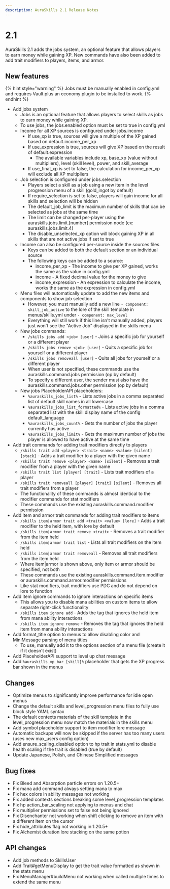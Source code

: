 ```yaml
---
description: AuraSkills 2.1 Release Notes
---
```


# 2.1

AuraSkills 2.1 adds the jobs system, an optional feature that allows players to earn money while gaining XP. New commands have also been added to add trait modifiers to players, items, and armor.

## New features

{% hint style="warning" %}
Jobs must be manually enabled in config.yml and requires Vault plus an economy plugin to be installed to work.
{% endhint %}

* Add jobs system
  * Jobs is an optional feature that allows players to select skills as jobs to earn money while gaining XP.
  * To use jobs, the jobs.enabled option must be set to true in config.yml
  * Income for all XP sources is configured under jobs.income
    * If use\_xp is true, sources will give a multiple of the XP gained based on default.income\_per\_xp
    * If use\_expression is true, sources will give XP based on the result of default.expression
      * The available variables include xp, base\_xp (value without multipliers), level (skill level), power, and skill\_average
    * If use\_final\_xp is set to false, the calculation for income\_per\_xp will exclude all XP multipliers
  * Job selection is configured under jobs.selection
    * Players select a skill as a job using a new item in the level progression menu of a skill (gold\_ingot by default)
    * If require\_selection is set to false, players will gain income for all skills and selection will be hidden
    * The default\_job\_limit is the maximum number of skills that can be selected as jobs at the same time
    * The limit can be changed per-player using the auraskills.jobs.limit.\[number] permission node (ex: auraskills.jobs.limit.4)
    * The disable\_unselected\_xp option will block gaining XP in all skills that are not active jobs if set to true
  * Income can also be configured per-source inside the sources files
    * Keys can be added to both the default section or an individual source
    * The following keys can be added to a source:
      * income\_per\_xp - The income to give per XP gained, works the same as the value in config.yml
      * income - A fixed decimal value for the money to give
      * income\_expression - An expression to calculate the income, works the same as the expression in config.yml
  * Menu files will automatically update to add the new items and components to show job selection
    * However, you must manually add a new line `- component: skill_job_active` to the lore of the skill template in menus/skills.yml under `- component: max_level`
    * Everything will still work if this line isn't manually added, players just won't see the "Active Job" displayed in the skills menu
  * New jobs commands:
    * `/skills jobs add <job> [user]` - Joins a specific job for yourself or a different player
    * `/skills jobs remove <job> [user]` - Quits a specific job for yourself or a different player
    * `/skills jobs removeall [user]` - Quits all jobs for yourself or a different player
    * When user is not specified, these commands use the auraskills.command.jobs permission (op by default)
    * To specify a different user, the sender must also have the auraskills.command.jobs.other permission (op by default)
  * New jobs PlaceholderAPI placeholders:
    * `%auraskills_jobs_list%` - Lists active jobs in a comma separated list of default skill names in all lowercase
    * `%auraskills_jobs_list_formatted%` - Lists active jobs in a comma separated list with the skill display name of the config default\_language
    * `%auraskills_jobs_count%` - Gets the number of jobs the player currently has active
    * `%auraskills_jobs_limit%` - Gets the maximum number of jobs the player is allowed to have active at the same time
* Add trait commands for adding trait modifiers directly to players
  * `/skills trait add <player> <trait> <name> <value> [silent] [stack]` - Adds a trait modifier to a player with the given name
  * `/skills trait remove <player> <name> [silent]` - Removes a trait modifier from a player with the given name
  * `/skills trait list [player] [trait]` - Lists trait modifiers of a player
  * `/skills trait removeall [player] [trait] [silent]` - Removes all trait modifiers from a player
  * The functionality of these commands is almost identical to the modifier commands for stat modifiers
  * These commands use the existing auraskills.command.modifier permission
* Add item and armor trait commands for adding trait modifiers to items
  * `/skills item|armor trait add <trait> <value> [lore]` - Adds a trait modifier to the held item, with lore by default
  * `/skills item|armor trait remove <trait>` - Removes a trait modifier from the item held
  * `/skills item|armor trait list` - Lists all trait modifiers on the item held
  * `/skills item|armor trait removeall` - Removes all trait modifiers from the item held
  * Where item|armor is shown above, only item or armor should be specified, not both
  * These commands use the existing auraskills.command.item.modifier or auraskills.command.armor.modifier permissions
  * Like stat modifiers, trait modifiers use PDC and do not depend on lore to function
* Add item ignore commands to ignore interactions on specific items
  * This allows you to disable mana abilities on custom items to allow separate right-click functionality
  * `/skills item ignore add` - Adds the tag that ignores the held item from mana ability interactions
  * `/skills item ignore remove` - Removes the tag that ignores the held item from mana ability interactions
* Add format\_title option to menus to allow disabling color and MiniMessage parsing of menu titles
  * To use, manually add it to the options section of a menu file (create it if it doesn't exist)
* Add PlaceholderAPI support to level up chat message
* Add `%auraskills_xp_bar_[skill]%` placeholder that gets the XP progress bar shown in the menus

## Changes

* Optimize menus to significantly improve performance for idle open menus
* Change the default skills and level\_progression menu files to fully use block style YAML syntax
* The default contexts materials of the skill template in the level\_progression menu now match the materials in the skills menu
* Add symbol placeholder support to item modifier lore message
* Automatic backups will now be skipped if the server has too many users (uses new max\_users config option)
* Add ensure\_scaling\_disabled option to hp trait in stats.yml to disable health scaling if the trait is disabled (true by default)
* Update Japanese, Polish, and Chinese Simplified messages

## Bug fixes

* Fix Bleed and Absorption particle errors on 1.20.5+
* Fix mana add command always setting mana to max
* Fix hex colors in ability messages not working
* Fix added contexts sections breaking some level\_progression templates
* Fix hp action\_bar\_scaling not applying to menus and chat
* Fix multiplier permissions set to false not being ignored
* Fix Disenchanter not working when shift clicking to remove an item with a different item on the cursor
* Fix hide\_attributes flag not working in 1.20.5+
* Fix Alchemist duration lore stacking on the same potion

## API changes

* Add job methods to SkillsUser
* Add Trait#getMenuDisplay to get the trait value formatted as shown in the stats menu
* Fix MenuManager#buildMenu not working when called multiple times to extend the same menu
